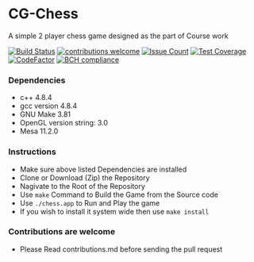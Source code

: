 # CG-Chess
A simple 2 player chess game designed as the part of Course work

[![Build Status](https://travis-ci.org/Amanskywalker/CG-Chess.svg?branch=master)](https://travis-ci.org/Amanskywalker/CG-Chess)
[![contributions welcome](https://img.shields.io/badge/contributions-welcome-brightgreen.svg?style=flat)](https://github.com/Amanskywalker/CG-Chess/issues)
[![Issue Count](https://codeclimate.com/github/Amanskywalker/CG-Chess/badges/issue_count.svg)](https://codeclimate.com/github/Amanskywalker/CG-Chess)
[![Test Coverage](https://codeclimate.com/github/Amanskywalker/CG-Chess/badges/coverage.svg)](https://codeclimate.com/github/Amanskywalker/CG-Chess/coverage)
[![CodeFactor](https://www.codefactor.io/repository/github/amanskywalker/cg-chess/badge)](https://www.codefactor.io/repository/github/amanskywalker/cg-chess)
[![BCH compliance](https://bettercodehub.com/edge/badge/Amanskywalker/CG-Chess)](https://bettercodehub.com/)

### Dependencies
 - c++ 4.8.4
 - gcc version 4.8.4
 - GNU Make 3.81
 - OpenGL version string: 3.0
 - Mesa 11.2.0

### Instructions
 - Make sure above listed Dependencies are installed
 - Clone or Download (Zip) the Repository
 - Nagivate to the Root of the Repository
 - Use `make` Command to Build the Game from the Source code
 - Use `./chess.app` to Run and Play the game
 - If you wish to install it system wide then use `make install`

### Contributions are welcome
  - Please Read contributions.md before sending the pull request 
